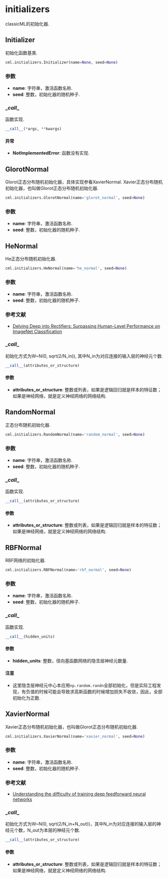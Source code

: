# initializers

classicML的初始化器.

## Initializer

初始化函数基类.

```python
cml.initializers.Initializer(name=None, seed=None)
```

### 参数

* <b>name</b>: 字符串，激活函数名称.
* <b>seed</b>: 整数，初始化器的随机种子.

### \__call__

函数实现.

```python
__call__(*args, **kwargs)
```

#### 异常

* <b>NotImplementedError</b>: 函数没有实现.

## GlorotNormal

Glorot正态分布随机初始化器，具体实现参看XavierNormal. Xavier正态分布随机初始化器，也叫做Glorot正态分布随机初始化器.

```python
cml.initializers.GlorotNormal(name='glorot_normal', seed=None)
```

### 参数

- <b>name</b>: 字符串，激活函数名称.
- <b>seed</b>: 整数，初始化器的随机种子.

## HeNormal

He正态分布随机初始化器.

```python
cml.initializers.HeNormal(name='he_normal', seed=None)
```

### 参数

* <b>name</b>: 字符串，激活函数名称.
* <b>seed</b>: 整数，初始化器的随机种子.

###  参考文献

* [Delving Deep into Rectifiers: Surpassing Human-Level Performance on ImageNet Classification](https://www.cv-foundation.org/openaccess/content_iccv_2015/html/He_Delving_Deep_into_ICCV_2015_paper.html) 

### \__call__

初始化方式为W~N(0, sqrt(2/N_in)), 其中N_in为对应连接的输入层的神经元个数.

```python
__call__(attributes_or_structure)
```

#### 参数

* <b>attributes_or_structure</b>: 整数或列表，如果是逻辑回归就是样本的特征数；如果是神经网络，就是定义神经网络的网络结构.

## RandomNormal

正态分布随机初始化器.

```python
cml.initializers.RandomNormal(name='random_normal', seed=None)
```

### 参数

* <b>name</b>: 字符串，激活函数名称.
* <b>seed</b>: 整数，初始化器的随机种子.

### \__call__

函数实现.

```python
__call__(attributes_or_structure)
```

#### 参数

* <b>attributes_or_structure</b>: 整数或列表，如果是逻辑回归就是样本的特征数；如果是神经网络，就是定义神经网络的网络结构.

## RBFNormal

RBF网络的初始化器.

```python
cml.initializers.RBFNormal(name='rbf_normal', seed=None)
```

### 参数

* <b>name</b>: 字符串，激活函数名称.
* <b>seed</b>: 整数，初始化器的随机种子.

### \__call__

函数实现.

```python
__call__(hidden_units)
```

#### 参数

* <b>hidden_units</b>: 整数，径向基函数网络的隐含层神经元数量.

#### 注意

* 这里隐含层神经元中心本应用```np.random.randn```全部初始化，但是实际工程发现，有负值的时候可能会导致求高斯函数的时候增加损失不收敛，因此，全部初始化为正数.

## XavierNormal

Xavier正态分布随机初始化器，也叫做Glorot正态分布随机初始化器.

```python
cml.initializers.XavierNormal(name='xavier_normal', seed=None)
```

### 参数

* <b>name</b>: 字符串，激活函数名称.
* <b>seed</b>: 整数，初始化器的随机种子.

###  参考文献

* [Understanding the difficulty of training deep feedforward neural networks](http://proceedings.mlr.press/v9/glorot10a.html)

### \__call__

初始化方式为W~N(0, sqrt(2/N_in+N_out))，其中N_in为对应连接的输入层的神经元个数，N_out为本层的神经元个数.

```python
__call__(attributes_or_structure)
```

#### 参数

* <b>attributes_or_structure</b>: 整数或列表，如果是逻辑回归就是样本的特征数；如果是神经网络，就是定义神经网络的网络结构.
